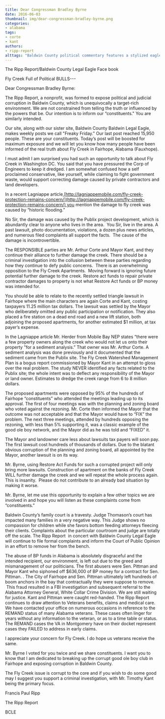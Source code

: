 ```yaml
---
title: Dear Congressman Bradley Byrne
date: 2016-06-03
thumbnail: img/dear-congressman-bradley-byrne.png
categories:
- alabama
tags:
- corte
- kant
authors:
- ripp-report
alttags: "Baldwin County political commentary features a stylized eagle stamp referencing Legal Eagle nickname and investigative r..."
---
```

The Ripp Report/Baldwin County Legal Eagle Face book

Fly Creek Full of Political BULLS---

Dear Congressman Bradley Byrne:

The Ripp Report, a nonprofit, was formed to expose political and judicial corruption in Baldwin County, which is unequivocally a target-rich environment. We are not constrained from telling the truth or influenced by the powers that be. Our intention is to inform our “constituents." You are similarly intended.

Our site, along with our sister site, Baldwin County Baldwin Legal Eagle, makes weekly posts we call "Freaky Friday." Our last post reached 15,950 people. These are your constituents. Today’s post will be boosted for maximum exposure and we will let you know how many people have been informed of the real truth about Fly Creek in Fairhope, Alabama (Fauxhope).

I must admit I am surprised you had such an opportunity to talk about Fly Creek in Washington DC. You said that you have pressured the Corp of Engineers to keep it dredged. I am somewhat confused how a self proclaimed conservative, like yourself, while claiming to fight government waste, would support correcting damage caused by private contractors and land developers.

In a recent Lagniappe article,[http://lagniappemobile.com/fly-creek-protection-remains-concern/](http://lagniappemobile.com/fly-creek-protection-remains-concern/) you mention the damage to fly creek was caused by “historic flooding.”

No Sir, the damage was caused by the Publix project development, which is abundantly clear to anyone who lives in the area.  You Sir, live in the area. A past lawsuit, photo documentation, violations, a dozen plus news articles, and numerous filed complaints all support the facts.  The cause of the damage is incontrovertible.

The RESPONSIBLE parties are Mr. Arthur Corte and Mayor Kant, and they continue their alliance to further damage the creek. There should be a criminal investigation into the collusion between these parties regarding how they continue to defy public concerns.  There is an overwhelming opposition to the Fly Creek Apartments.  Moving forward is ignoring future potential further damage to the creek. Restore act funds to repair private contractor damages to property is not what Restore Act funds or BP money was intended for.

You should be able to relate to the recently settled triangle lawsuit in Fairhope where the main characters are again Corte and Kant, costing taxpayers 11.25 million tax dollars. The lawsuit was settled by the Mayor who deliberately omitted any public participation or notification. They also placed a fire station on a dead end road and a new lift station, both adjoining the proposed apartments, for another estimated $1 million, at tax payer’s expense.

In the Lagniappe article Mr. Herder from Mobile Bay NEP states “there were a few property owners along the creek who would not let us onto their property "for a sediment analysis.” That owner was Mr. Arthur Corte. A sediment analysis was done previously and it documented that the sediment came from the Publix site. The Fly Creek Watershed Management Plan is a bogus report commissioned by Mayor Kant in an attempt to gloss over the real problem. The study NEVER identified any facts related to the Publix site; the whole intent was to deflect any responsibility of the Mayor or land owner. Estimates to dredge the creek range from 6 to 8 million dollars.

The proposed apartments were opposed by 95% of the hundreds of Fairhope “constituents” who attended the meetings leading up to its approval. The first of four meetings was with the planning and zoning board who voted against the rezoning. Mr. Corte then informed the Mayor that the outcome was not acceptable and that the Mayor would have to “FIX” the problem. The next three meetings, attended by hundreds opposing the rezoning, with less than 5% supporting it, was a classic example of the good ole boy network, and the Mayor did as he was told and “FIXED” it.

The Mayor and landowner care less about lawsuits tax payers will soon pay. The first lawsuit cost hundreds of thousands of dollars. Due to the blatant obvious corruption of the planning and zoning board, all appointed by the Mayor, another lawsuit is on its way.

Mr. Byrne, using Restore Act Funds for such a corrupted project will only bring more lawsuits. Construction of apartment on the banks of Fly Creek WILL further damage the creek and we will repeat the whole process again.  This is insanity.  Please do not contribute to an already bad situation by making it worse.

Mr. Byrne, let me use this opportunity to explain a few other topics we are involved in and hope you will listen as these complaints come from “constituents.”

Baldwin County’s family court is a travesty. Judge Thomason’s court has impacted many families in a very negative way. This Judge shows no compassion for children while she favors bottom feeding attorneys fleecing their clients. Complaints about the particular courtroom and judge are totally off the scale. The Ripp Report  in concert with Baldwin County Legal Eagle will continue to file formal complaints and inform the Court of Public Opinion in an effort to remove her from the bench.

The abuse of BP funds in Alabama is absolutely disgraceful and the intended recipient, our environment, is left out due to the greed and mismanagement of our politicians. The first abusers were Sen. Pittman and Mayor Kant who siphoned off $636,000 of BP money for a contract for Sen. Pittman. . The City of Fairhope and Sen. Pittman ultimately left hundreds of boom anchors in the bay that contractually they were suppose to remove.  This fraud resulted in a FBI investigation and subsequent referral to the Alabama Attorney General, White Collar Crime Division. We are still waiting for justice. Kant and Pittman were caught red-handed. The Ripp Report continues to draw attention to Veterans benefits, claims and medical care. We have contacted your office on numerous occasions in reference to the REMAND status of many Alabama veterans. These cases often linger for years without any information to the veteran, or as to a time table or status. The REMAND cases the VA in Montgomery have on their docket represent cases they FAILED to address in early claims.

I appreciate your concern for Fly Creek. I do hope us veterans receive the same.

Mr. Byrne I voted for you twice and we share constituents. I want you to know that I am dedicated to breaking up the corrupt good ole boy club in Fairhope and exposing corruption in Baldwin County.

The Fly Creek issue is corrupt to the core and if you wish to do some good may I suggest you support a criminal investigation, with Mr. Timothy Kant being the primary focus.

Francis Paul Ripp

The Ripp Report

BCLE
